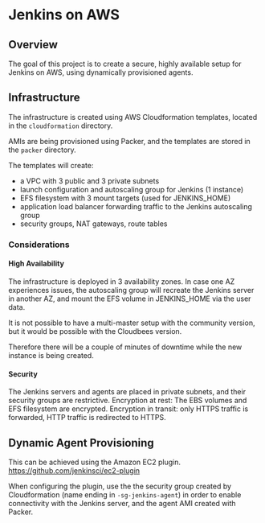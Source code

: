 # Jenkins on AWS
## Overview
The goal of this project is to create a secure, highly available setup for Jenkins on AWS, using dynamically provisioned agents.

## Infrastructure
The infrastructure is created using AWS Cloudformation templates, located in the `cloudformation` directory.

AMIs are being provisioned using Packer, and the templates are stored in the `packer` directory.

The templates will create:
- a VPC with 3 public and 3 private subnets
- launch configuration and autoscaling group for Jenkins (1 instance)
- EFS filesystem with 3 mount targets (used for JENKINS_HOME)
- application load balancer forwarding traffic to the Jenkins autoscaling group
- security groups, NAT gateways, route tables

### Considerations
#### High Availability
The infrastructure is deployed in 3 availability zones.
In case one AZ experiences issues, the autoscaling group will recreate the Jenkins server in another AZ, and mount the EFS volume in JENKINS_HOME via the user data.

It is not possible to have a multi-master setup with the community version, but it would be possible with the Cloudbees version.

Therefore there will be a couple of minutes of downtime while the new instance is being created.

#### Security
The Jenkins servers and agents are placed in private subnets, and their security groups are restrictive.
Encryption at rest: The EBS volumes and EFS filesystem are encrypted.
Encryption in transit: only HTTPS traffic is forwarded, HTTP traffic is redirected to HTTPS.

## Dynamic Agent Provisioning

This can be achieved using the Amazon EC2 plugin.
https://github.com/jenkinsci/ec2-plugin

When configuring the plugin, use the the security group created by Cloudformation (name ending in `-sg-jenkins-agent`) in order to enable connectivity with the Jenkins server, and the agent AMI created with Packer.